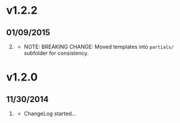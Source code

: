 # v1.2.2
## 01/09/2015

2. [](#improved)
    * NOTE: BREAKING CHANGE: Moved templates into `partials/` subfolder for consistency.

# v1.2.0
## 11/30/2014

1. [](#new)
    * ChangeLog started...
